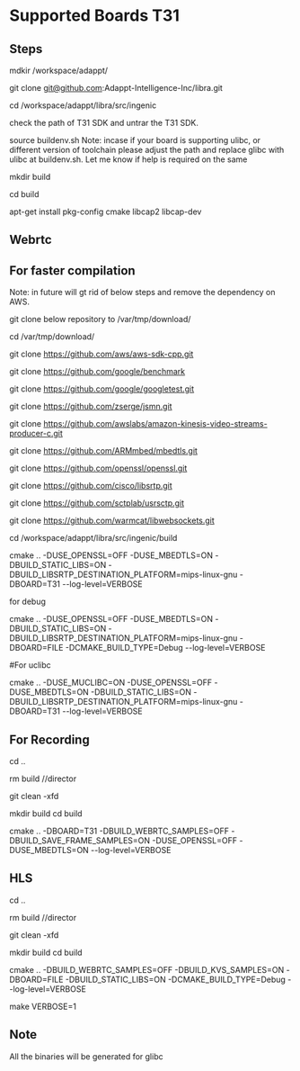
# Supported Boards T31

## Steps

mdkir /workspace/adappt/

git clone git@github.com:Adappt-Intelligence-Inc/libra.git

cd /workspace/adappt/libra/src/ingenic

check the path of T31 SDK and untrar the T31 SDK.

source buildenv.sh   Note: incase if your board is supporting ulibc, or different version of toolchain please adjust the path and replace glibc with ulibc at buildenv.sh. Let me know if help is required on the same 

mkdir build

cd build 

apt-get install pkg-config cmake libcap2 libcap-dev


## Webrtc

## For faster compilation 

Note: in future will gt rid of below steps and remove the dependency on AWS.    

git clone below repository to /var/tmp/download/  

cd /var/tmp/download/  

git clone  https://github.com/aws/aws-sdk-cpp.git

git clone  https://github.com/google/benchmark

git clone  https://github.com/google/googletest.git

git clone  https://github.com/zserge/jsmn.git

git clone  https://github.com/awslabs/amazon-kinesis-video-streams-producer-c.git

git clone  https://github.com/ARMmbed/mbedtls.git

git clone  https://github.com/openssl/openssl.git

git clone  https://github.com/cisco/libsrtp.git

git clone  https://github.com/sctplab/usrsctp.git

git clone  https://github.com/warmcat/libwebsockets.git


cd /workspace/adappt/libra/src/ingenic/build

cmake .. -DUSE_OPENSSL=OFF -DUSE_MBEDTLS=ON -DBUILD_STATIC_LIBS=ON  -DBUILD_LIBSRTP_DESTINATION_PLATFORM=mips-linux-gnu -DBOARD=T31 --log-level=VERBOSE

for debug

cmake .. -DUSE_OPENSSL=OFF -DUSE_MBEDTLS=ON -DBUILD_STATIC_LIBS=ON  -DBUILD_LIBSRTP_DESTINATION_PLATFORM=mips-linux-gnu -DBOARD=FILE -DCMAKE_BUILD_TYPE=Debug --log-level=VERBOSE 


#For uclibc

cmake .. -DUSE_MUCLIBC=ON -DUSE_OPENSSL=OFF -DUSE_MBEDTLS=ON -DBUILD_STATIC_LIBS=ON  -DBUILD_LIBSRTP_DESTINATION_PLATFORM=mips-linux-gnu -DBOARD=T31 --log-level=VERBOSE


## For Recording

cd ..

rm build   //director 

git clean -xfd


mkdir build  cd build


cmake .. -DBOARD=T31 -DBUILD_WEBRTC_SAMPLES=OFF -DBUILD_SAVE_FRAME_SAMPLES=ON  -DUSE_OPENSSL=OFF -DUSE_MBEDTLS=ON --log-level=VERBOSE



## HLS

cd ..

rm build   //director 

git clean -xfd


mkdir build  cd build

cmake .. -DBUILD_WEBRTC_SAMPLES=OFF -DBUILD_KVS_SAMPLES=ON -DBOARD=FILE -DBUILD_STATIC_LIBS=ON  -DCMAKE_BUILD_TYPE=Debug --log-level=VERBOSE



make VERBOSE=1






## Note

All the binaries will be generated for glibc
